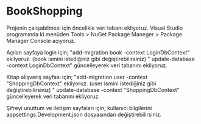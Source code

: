 # BookShopping

Projenin çalışabilmesi için öncelikle veri tabanı ekliyoruz. Visual Studio programında ki menüden Tools > NuGet Package Maneger > Package Manager Console açıyoruz.

Açılan sayfaya login için; "add-migration book -context LoginDbContext" ekliyoruz. (book ismini istediğiniz gibi değiştirebilirsiniz) " update-database -context LoginDbContext" güncelleyerek veri tabanını ekliyoruz.

Kitap alışveriş sayfası  için; "add-migration user -context "ShoppingDbContext" ekliyoruz. (user ismini istediğiniz gibi değiştirebilirsiniz) " update-database -context "ShoppingDbContext" güncelleyerek veri tabanını ekliyoruz.


Şifreyi unuttum ve iletişim sayfaları için; kullanıcı bilgilerini appsettings.Development.json dosyasından değiştirebilirsiniz.
